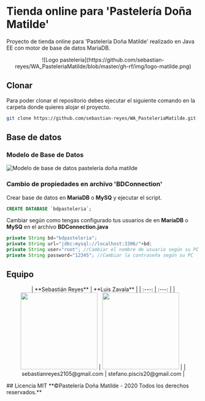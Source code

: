 # Tienda online para 'Pastelería Doña Matilde'
Proyecto de tienda online para 'Pastelería Doña Matilde' realizado en Java EE con motor de base de datos MariaDB.

<p align="center">
    ![Logo pastelería](https://github.com/sebastian-reyes/WA_PasteleriaMatilde/blob/master/gh-rf/img/logo-matilde.png)
</p>

## Clonar
Para poder clonar el repositorio debes ejecutar el siguiente comando en la carpeta donde quieres alojar el proyecto.
```bash
git clone https://github.com/sebastian-reyes/WA_PasteleriaMatilde.git
```

## Base de datos
### Modelo de Base de Datos
![Modelo de base de datos pastelería doña matilde](https://github.com/sebastian-reyes/WA_PasteleriaMatilde/blob/master/gh-rf/img/bdmodel.png)
### Cambio de propiedades en archivo 'BDConnection'
Crear base de datos en **MariaDB** o **MySQ** y ejecutar el script.
```sql
CREATE DATABASE `bdpasteleria`;
```
Cambiar según como tengas configurado tus usuarios de en **MariaDB** o **MySQ** en el archivo **BDConnection.java**
```java
private String bd="bdpasteleria";
private String url="jdbc:mysql://localhost:3306/"+bd;
private String user="root"; //Cambiar el nombre de usuario según su PC
private String password="12345"; //Cambiar la contraseña según su PC
```

## Equipo
<p align="center">
| **Sebastián Reyes** | **Luis Zavala** |
| :---: | :---: |
| <a href="https://github.com/sebastian-reyes" target="_blank"><img src="https://avatars.githubusercontent.com/u/71537939?s=460&u=c3f1def28f8860e833ae8352815eeef97acd4f7a&v=4" width="200"></a> | <a href="https://github.com/LuisTerrones" target="_blank"><img src="https://avatars.githubusercontent.com/u/76187524?s=400&u=c80282b034590a0fc0eeb51983ceaa0429dbdcd9&v=4" width="200"></a> |
| sebastianreyes2105@gmail.com | stefano.piscis20@gmail.com |
</p>
## Licencia MIT
**©Pastelería Doña Matilde - 2020 Todos los derechos reservados.**